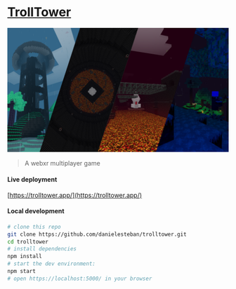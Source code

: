 [TrollTower](https://trolltower.app/)
==

[![screenshot](screenshot.png)](https://trolltower.app/)

> A webxr multiplayer game

#### Live deployment

[https://trolltower.app/](https://trolltower.app/)


#### Local development

```bash
# clone this repo
git clone https://github.com/danielesteban/trolltower.git
cd trolltower
# install dependencies
npm install
# start the dev environment:
npm start
# open https://localhost:5000/ in your browser
```
